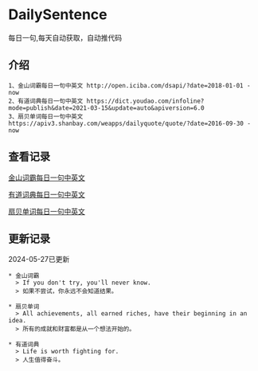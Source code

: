 # DailySentence

每日一句,每天自动获取，自动推代码

## 介绍

```
1、金山词霸每日一句中英文 http://open.iciba.com/dsapi/?date=2018-01-01 - now
2、有道词典每日一句中英文 https://dict.youdao.com/infoline?mode=publish&date=2021-03-15&update=auto&apiversion=6.0
3、扇贝单词每日一句中英文 https://apiv3.shanbay.com/weapps/dailyquote/quote/?date=2016-09-30 - now
```

## 查看记录

[金山词霸每日一句中英文](./data/iciba/)

[有道词典每日一句中英文](./data/youdao/)

[扇贝单词每日一句中英文](./data/shanbay/)

## 更新记录
2024-05-27已更新 
```
* 金山词霸
  > If you don't try, you'll never know.
  > 如果不尝试，你永远不会知道结果。

* 扇贝单词
  > All achievements, all earned riches, have their beginning in an idea.
  > 所有的成就和财富都是从一个想法开始的。

* 有道词典
  > Life is worth fighting for.
  > 人生值得奋斗。

```
